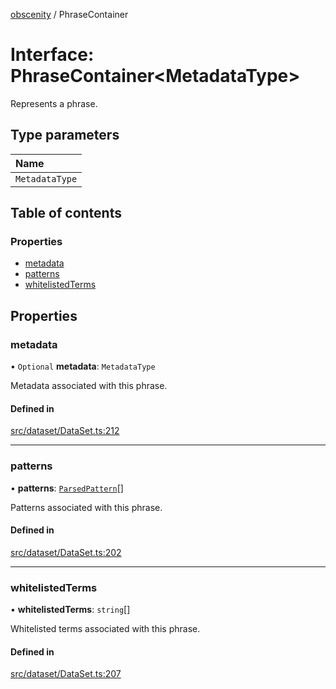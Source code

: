 [obscenity](../README.md) / PhraseContainer

# Interface: PhraseContainer<MetadataType\>

Represents a phrase.

## Type parameters

| Name |
| :------ |
| `MetadataType` |

## Table of contents

### Properties

- [metadata](PhraseContainer.md#metadata)
- [patterns](PhraseContainer.md#patterns)
- [whitelistedTerms](PhraseContainer.md#whitelistedterms)

## Properties

### metadata

• `Optional` **metadata**: `MetadataType`

Metadata associated with this phrase.

#### Defined in

[src/dataset/DataSet.ts:212](https://github.com/jo3-l/obscenity/blob/eb9fc78/src/dataset/DataSet.ts#L212)

___

### patterns

• **patterns**: [`ParsedPattern`](ParsedPattern.md)[]

Patterns associated with this phrase.

#### Defined in

[src/dataset/DataSet.ts:202](https://github.com/jo3-l/obscenity/blob/eb9fc78/src/dataset/DataSet.ts#L202)

___

### whitelistedTerms

• **whitelistedTerms**: `string`[]

Whitelisted terms associated with this phrase.

#### Defined in

[src/dataset/DataSet.ts:207](https://github.com/jo3-l/obscenity/blob/eb9fc78/src/dataset/DataSet.ts#L207)

